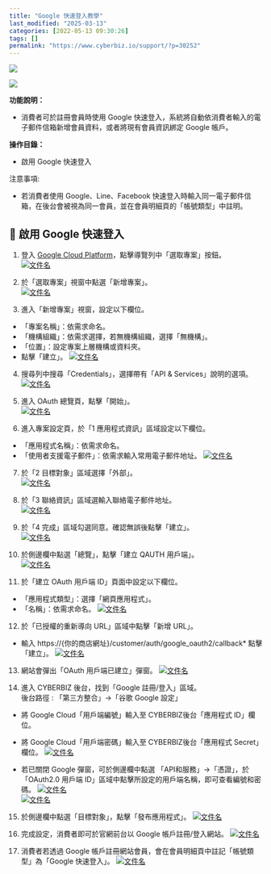 ```yaml
---
title: "Google 快速登入教學"
last_modified: "2025-03-13"
categories: [2022-05-13 09:30:26]
tags: []
permalink: "https://www.cyberbiz.io/support/?p=30252"
---
```


![](https://www.cyberbiz.io/support/wp-content/uploads/適用站別.png)

[![](https://www.cyberbiz.io/support/wp-content/uploads/台灣站.png)](https://www.cyberbiz.io/support/?page_id=2490)

**功能說明：**  

* 消費者可於註冊會員時使用 Google 快速登入，系統將自動依消費者輸入的電子郵件信箱新增會員資料，或者將現有會員資訊綁定 Google 帳戶。

**操作目錄：**

* 啟用 Google 快速登入

注意事項:  

* 若消費者使用 Google、Line、Facebook 快速登入時輸入同一電子郵件信箱，在後台會被視為同一會員，並在會員明細頁的「帳號類型」中註明。

## 📌 啟用 Google 快速登入



1. 登入 [ Google Cloud Platform](https://console.cloud.google.com/)，點擊導覽列中「選取專案」按鈕。   
[![文件名](https://www.cyberbiz.io/support/wp-content/uploads/google快速登入01.png)](https://www.cyberbiz.io/support/wp-content/uploads/google快速登入01.png)  

2. 於「選取專案」視窗中點選「新增專案」。   
[![文件名](https://www.cyberbiz.io/support/wp-content/uploads/google快速登入02.png)](https://www.cyberbiz.io/support/wp-content/uploads/google快速登入02.png)  

3. 進入「新增專案」視窗，設定以下欄位。 
* 「專案名稱」：依需求命名。
* 「機構組織」：依需求選擇，若無機構組織，選擇「無機構」。
* 「位置」：設定專案上層機構或資料夾。
* 點擊「建立」。
[![文件名](https://www.cyberbiz.io/support/wp-content/uploads/google快速登入03.png)](https://www.cyberbiz.io/support/wp-content/uploads/google快速登入03.png)  

4. 搜尋列中搜尋「Credentials」，選擇帶有「API & Services」說明的選項。   
[![文件名](https://www.cyberbiz.io/support/wp-content/uploads/google快速登入04.png)](https://www.cyberbiz.io/support/wp-content/uploads/google快速登入04.png)  

5. 進入 OAuth 總覽頁，點擊「開始」。   
[![文件名](https://www.cyberbiz.io/support/wp-content/uploads/google快速登入05.png)](https://www.cyberbiz.io/support/wp-content/uploads/google快速登入05.png)  

6. 進入專案設定頁，於「1 應用程式資訊」區域設定以下欄位。 
* 「應用程式名稱」：依需求命名。
* 「使用者支援電子郵件」：依需求輸入常用電子郵件地址。
[![文件名](https://www.cyberbiz.io/support/wp-content/uploads/google快速登入06.png)](https://www.cyberbiz.io/support/wp-content/uploads/google快速登入06.png)  

7. 於「2 目標對象」區域選擇「外部」。   
[![文件名](https://www.cyberbiz.io/support/wp-content/uploads/google快速登入07.png)](https://www.cyberbiz.io/support/wp-content/uploads/google快速登入07.png)  

8. 於「3 聯絡資訊」區域選輸入聯絡電子郵件地址。   
[![文件名](https://www.cyberbiz.io/support/wp-content/uploads/google快速登入08.png)](https://www.cyberbiz.io/support/wp-content/uploads/google快速登入08.png)  

9. 於「4 完成」區域勾選同意。確認無誤後點擊「建立」。   
[![文件名](https://www.cyberbiz.io/support/wp-content/uploads/google快速登入09.png)](https://www.cyberbiz.io/support/wp-content/uploads/google快速登入09.png)  

10. 於側邊欄中點選「總覽」，點擊「建立 QAUTH 用戶端」。   
[![文件名](https://www.cyberbiz.io/support/wp-content/uploads/google快速登入10.png)](https://www.cyberbiz.io/support/wp-content/uploads/google快速登入10.png)  

11. 於「建立 OAuth 用戶端 ID」頁面中設定以下欄位。 
* 「應用程式類型」：選擇「網頁應用程式」。
* 「名稱」：依需求命名。
[![文件名](https://www.cyberbiz.io/support/wp-content/uploads/google快速登入11.png)](https://www.cyberbiz.io/support/wp-content/uploads/google快速登入11.png)  

12. 於「已授權的重新導向 URL」區域中點擊「新增 URL」。 
* 輸入 https://{你的商店網址}/customer/auth/google_oauth2/callback* 點擊「建立」。
[![文件名](https://www.cyberbiz.io/support/wp-content/uploads/google快速登入12.png)](https://www.cyberbiz.io/support/wp-content/uploads/google快速登入12.png)  

13. 網站會彈出「OAuth 用戶端已建立」彈窗。 [![文件名](https://www.cyberbiz.io/support/wp-content/uploads/google快速登入13.png)](https://www.cyberbiz.io/support/wp-content/uploads/google快速登入13.png)  

14. 進入 CYBERBIZ 後台，找到「Google 註冊/登入」區域。  
後台路徑 :  「第三方整合」→「谷歌 Google 設定」  

* 將 Google Cloud「用戶端編號」輸入至 CYBERBIZ後台「應用程式 ID」欄位。
* 將 Google Cloud「用戶端密碼」輸入至 CYBERBIZ後台「應用程式 Secret」欄位。
[![文件名](https://www.cyberbiz.io/support/wp-content/uploads/google快速登入14.png)](https://www.cyberbiz.io/support/wp-content/uploads/google快速登入14.png)  

* 若已關閉 Google 彈窗，可於側邊欄中點選 「API和服務」→「憑證」，於「OAuth2.0 用戶端 ID」區域中點擊所設定的用戶端名稱，即可查看編號和密碼。
[![文件名](https://www.cyberbiz.io/support/wp-content/uploads/google快速登入18.png)](https://www.cyberbiz.io/support/wp-content/uploads/google快速登入18.png)  
[![文件名](https://www.cyberbiz.io/support/wp-content/uploads/google快速登入19.png)](https://www.cyberbiz.io/support/wp-content/uploads/google快速登入19.png)  

15. 於側邊欄中點選「目標對象」，點擊「發布應用程式」。 [![文件名](https://www.cyberbiz.io/support/wp-content/uploads/google快速登入15.png)](https://www.cyberbiz.io/support/wp-content/uploads/google快速登入15.png)  

16. 完成設定，消費者即可於官網前台以 Google 帳戶註冊/登入網站。 [![文件名](https://www.cyberbiz.io/support/wp-content/uploads/google快速登入16.png)](https://www.cyberbiz.io/support/wp-content/uploads/google快速登入16.png)  

17. 消費者若透過 Google 帳戶註冊網站會員，會在會員明細頁中註記「帳號類型」為「Google 快速登入」。 [![文件名](https://www.cyberbiz.io/support/wp-content/uploads/google快速登入17.png)](https://www.cyberbiz.io/support/wp-content/uploads/google快速登入17.png)  

